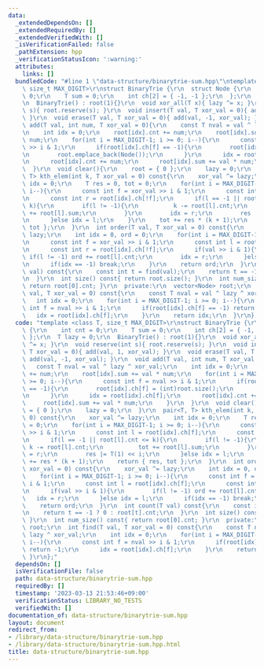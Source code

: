 ```yaml
---
data:
  _extendedDependsOn: []
  _extendedRequiredBy: []
  _extendedVerifiedWith: []
  _isVerificationFailed: false
  _pathExtension: hpp
  _verificationStatusIcon: ':warning:'
  attributes:
    links: []
  bundledCode: "#line 1 \"data-structure/binarytrie-sum.hpp\"\ntemplate <class T,\
    \ size_t MAX_DIGIT>\r\nstruct BinaryTrie {\r\n  struct Node {\r\n    int cnt =\
    \ 0;\r\n    T sum = 0;\r\n    int ch[2] = { -1, -1 };\r\n  };\r\n  T lazy = 0;\r\
    \n  BinaryTrie() : root(1){}\r\n  void xor_all(T x){ lazy ^= x; }\r\n  void reserve(int\
    \ s){ root.reserve(s); }\r\n  void insert(T val, T xor_val = 0){ add(val, 1, xor_val);\
    \ }\r\n  void erase(T val, T xor_val = 0){ add(val, -1, xor_val); }\r\n  void\
    \ add(T val, int num, T xor_val = 0){\r\n    const T nval = val ^ lazy ^ xor_val;\r\
    \n    int idx = 0;\r\n    root[idx].cnt += num;\r\n    root[idx].sum += val *\
    \ num;\r\n    for(int i = MAX_DIGIT-1; i >= 0; i--){\r\n      const int f = nval\
    \ >> i & 1;\r\n      if(root[idx].ch[f] == -1){\r\n        root[idx].ch[f] = (int)root.size();\r\
    \n        root.emplace_back(Node());\r\n      }\r\n      idx = root[idx].ch[f];\r\
    \n      root[idx].cnt += num;\r\n      root[idx].sum += val * num;\r\n    }\r\n\
    \  }\r\n  void clear(){\r\n    root = { 0 };\r\n    lazy = 0;\r\n  }\r\n  pair<T,\
    \ T> kth_elem(int k, T xor_val = 0) const{\r\n    xor_val ^= lazy;\r\n    int\
    \ idx = 0;\r\n    T res = 0, tot = 0;\r\n    for(int i = MAX_DIGIT-1; i >= 0;\
    \ i--){\r\n      const int f = xor_val >> i & 1;\r\n      const int l = root[idx].ch[f];\r\
    \n      const int r = root[idx].ch[!f];\r\n      if(l == -1 || root[l].cnt <=\
    \ k){\r\n        if(l != -1){\r\n          k -= root[l].cnt;\r\n          tot\
    \ += root[l].sum;\r\n        }\r\n        idx = r;\r\n        res |= T(1) << i;\r\
    \n      }else idx = l;\r\n    }\r\n    tot += res * (k + 1);\r\n    return { res,\
    \ tot };\r\n  }\r\n  int order(T val, T xor_val = 0) const{\r\n    xor_val ^=\
    \ lazy;\r\n    int idx = 0, ord = 0;\r\n    for(int i = MAX_DIGIT-1; i >= 0; i--){\r\
    \n      const int f = xor_val >> i & 1;\r\n      const int l = root[idx].ch[f];\r\
    \n      const int r = root[idx].ch[!f];\r\n      if(val >> i & 1){\r\n       \
    \ if(l != -1) ord += root[l].cnt;\r\n        idx = r;\r\n      }else idx = l;\r\
    \n      if(idx == -1) break;\r\n    }\r\n    return ord;\r\n  }\r\n  int count(T\
    \ val) const{\r\n    const int t = find(val);\r\n    return t == -1 ? 0 : root[t].cnt;\r\
    \n  }\r\n  int size() const{ return root.size(); }\r\n  int num_size() const{\
    \ return root[0].cnt; }\r\n  private:\r\n  vector<Node> root;\r\n  int find(T\
    \ val, T xor_val = 0) const{\r\n    const T nval = val ^ lazy ^ xor_val;\r\n \
    \   int idx = 0;\r\n    for(int i = MAX_DIGIT-1; i >= 0; i--){\r\n      const\
    \ int f = nval >> i & 1;\r\n      if(root[idx].ch[f] == -1) return -1;\r\n   \
    \   idx = root[idx].ch[f];\r\n    }\r\n    return idx;\r\n  }\r\n};\n"
  code: "template <class T, size_t MAX_DIGIT>\r\nstruct BinaryTrie {\r\n  struct Node\
    \ {\r\n    int cnt = 0;\r\n    T sum = 0;\r\n    int ch[2] = { -1, -1 };\r\n \
    \ };\r\n  T lazy = 0;\r\n  BinaryTrie() : root(1){}\r\n  void xor_all(T x){ lazy\
    \ ^= x; }\r\n  void reserve(int s){ root.reserve(s); }\r\n  void insert(T val,\
    \ T xor_val = 0){ add(val, 1, xor_val); }\r\n  void erase(T val, T xor_val = 0){\
    \ add(val, -1, xor_val); }\r\n  void add(T val, int num, T xor_val = 0){\r\n \
    \   const T nval = val ^ lazy ^ xor_val;\r\n    int idx = 0;\r\n    root[idx].cnt\
    \ += num;\r\n    root[idx].sum += val * num;\r\n    for(int i = MAX_DIGIT-1; i\
    \ >= 0; i--){\r\n      const int f = nval >> i & 1;\r\n      if(root[idx].ch[f]\
    \ == -1){\r\n        root[idx].ch[f] = (int)root.size();\r\n        root.emplace_back(Node());\r\
    \n      }\r\n      idx = root[idx].ch[f];\r\n      root[idx].cnt += num;\r\n \
    \     root[idx].sum += val * num;\r\n    }\r\n  }\r\n  void clear(){\r\n    root\
    \ = { 0 };\r\n    lazy = 0;\r\n  }\r\n  pair<T, T> kth_elem(int k, T xor_val =\
    \ 0) const{\r\n    xor_val ^= lazy;\r\n    int idx = 0;\r\n    T res = 0, tot\
    \ = 0;\r\n    for(int i = MAX_DIGIT-1; i >= 0; i--){\r\n      const int f = xor_val\
    \ >> i & 1;\r\n      const int l = root[idx].ch[f];\r\n      const int r = root[idx].ch[!f];\r\
    \n      if(l == -1 || root[l].cnt <= k){\r\n        if(l != -1){\r\n         \
    \ k -= root[l].cnt;\r\n          tot += root[l].sum;\r\n        }\r\n        idx\
    \ = r;\r\n        res |= T(1) << i;\r\n      }else idx = l;\r\n    }\r\n    tot\
    \ += res * (k + 1);\r\n    return { res, tot };\r\n  }\r\n  int order(T val, T\
    \ xor_val = 0) const{\r\n    xor_val ^= lazy;\r\n    int idx = 0, ord = 0;\r\n\
    \    for(int i = MAX_DIGIT-1; i >= 0; i--){\r\n      const int f = xor_val >>\
    \ i & 1;\r\n      const int l = root[idx].ch[f];\r\n      const int r = root[idx].ch[!f];\r\
    \n      if(val >> i & 1){\r\n        if(l != -1) ord += root[l].cnt;\r\n     \
    \   idx = r;\r\n      }else idx = l;\r\n      if(idx == -1) break;\r\n    }\r\n\
    \    return ord;\r\n  }\r\n  int count(T val) const{\r\n    const int t = find(val);\r\
    \n    return t == -1 ? 0 : root[t].cnt;\r\n  }\r\n  int size() const{ return root.size();\
    \ }\r\n  int num_size() const{ return root[0].cnt; }\r\n  private:\r\n  vector<Node>\
    \ root;\r\n  int find(T val, T xor_val = 0) const{\r\n    const T nval = val ^\
    \ lazy ^ xor_val;\r\n    int idx = 0;\r\n    for(int i = MAX_DIGIT-1; i >= 0;\
    \ i--){\r\n      const int f = nval >> i & 1;\r\n      if(root[idx].ch[f] == -1)\
    \ return -1;\r\n      idx = root[idx].ch[f];\r\n    }\r\n    return idx;\r\n \
    \ }\r\n};"
  dependsOn: []
  isVerificationFile: false
  path: data-structure/binarytrie-sum.hpp
  requiredBy: []
  timestamp: '2023-03-13 21:53:46+09:00'
  verificationStatus: LIBRARY_NO_TESTS
  verifiedWith: []
documentation_of: data-structure/binarytrie-sum.hpp
layout: document
redirect_from:
- /library/data-structure/binarytrie-sum.hpp
- /library/data-structure/binarytrie-sum.hpp.html
title: data-structure/binarytrie-sum.hpp
---
```


